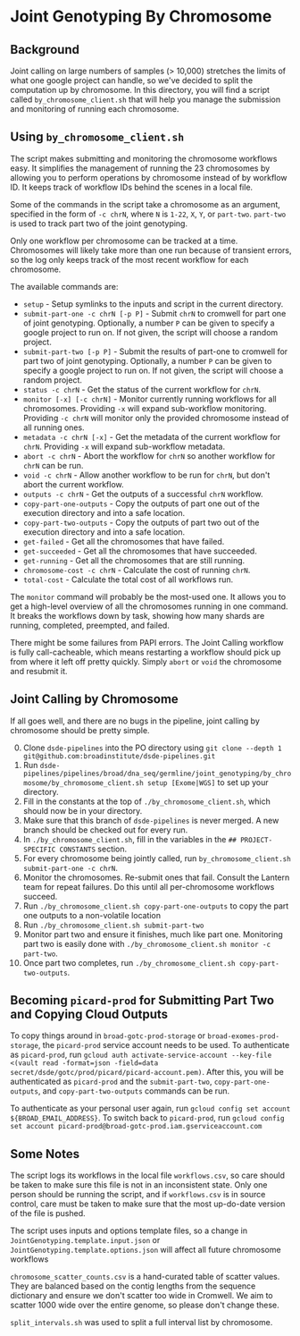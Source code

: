 # Joint Genotyping By Chromosome

## Background
Joint calling on large numbers of samples (> 10,000) stretches the limits of what one google project can handle, so we've decided to split the computation up by chromosome. In this directory, you will find a script called `by_chromosome_client.sh` that will help you manage the submission and monitoring of running each chromosome.

## Using `by_chromosome_client.sh`
The script makes submitting and monitoring the chromosome workflows easy. It simplifies the management of running the 23 chromosomes by allowing you to perform operations by chromosome instead of by workflow ID. It keeps track of workflow IDs behind the scenes in a local file.

Some of the commands in the script take a chromosome as an argument, specified in the form of `-c chrN`, where `N` is `1-22`, `X`, `Y`, or `part-two`. `part-two` is used to track part two of the joint genotyping.

Only one workflow per chromosome can be tracked at a time. Chromosomes will likely take more than one run because of transient errors, so the log only keeps track of the most recent workflow for each chromosome.

The available commands are:
  - `setup` - Setup symlinks to the inputs and script in the current directory.
  - `submit-part-one -c chrN [-p P]` - Submit `chrN` to cromwell for part one of joint genotyping. Optionally, a number `P` can be given to specify a google project to run on. If not given, the script will choose a random project.
  - `submit-part-two [-p P]` - Submit the results of part-one to cromwell for part two of joint genotyping. Optionally, a number `P` can be given to specify a google project to run on. If not given, the script will choose a random project.
  - `status -c chrN` - Get the status of the current workflow for `chrN`.
  - `monitor [-x] [-c chrN]` - Monitor currently running workflows for all chromosomes. Providing `-x` will expand sub-workflow monitoring. Providing `-c chrN` will monitor only the provided chromosome instead of all running ones.
  - `metadata -c chrN [-x]` - Get the metadata of the current workflow for `chrN`. Providing `-x` will expand sub-workflow metadata.
  - `abort -c chrN` - Abort the workflow for `chrN` so another workflow for `chrN` can be run.
  - `void -c chrN` - Allow another workflow to be run for `chrN`, but don't abort the current workflow.
  - `outputs -c chrN` - Get the outputs of a successful `chrN` workflow.
  - `copy-part-one-outputs` - Copy the outputs of part one out of the execution directory and into a safe location.
  - `copy-part-two-outputs` - Copy the outputs of part two out of the execution directory and into a safe location.
  - `get-failed` - Get all the chromosomes that have failed.
  - `get-succeeded` - Get all the chromosomes that have succeeded.
  - `get-running` - Get all the chromosomes that are still running.
  - `chromosome-cost -c chrN` - Calculate the cost of running `chrN`.
  - `total-cost` - Calculate the total cost of all workflows run.

  
The `monitor` command will probably be the most-used one. It allows you to get a high-level overview of all the chromosomes running in one command. It breaks the workflows down by task, showing how many shards are running, completed, preempted, and failed.

There might be some failures from PAPI errors. The Joint Calling workflow is fully call-cacheable, which means restarting a workflow should pick up from where it left off pretty quickly.
Simply `abort` or `void` the chromosome and resubmit it.

## Joint Calling by Chromosome
If all goes well, and there are no bugs in the pipeline, joint calling by chromosome should be pretty simple.

  0. Clone `dsde-pipelines` into the PO directory using `git clone --depth 1 git@github.com:broadinstitute/dsde-pipelines.git`
  1. Run `dsde-pipelines/pipelines/broad/dna_seq/germline/joint_genotyping/by_chromosome/by_chromosome_client.sh setup [Exome|WGS]` to set up your directory.
  2. Fill in the constants at the top of `./by_chromosome_client.sh`, which should now be in your directory.
  3. Make sure that this branch of `dsde-pipelines` is never merged. A new branch should be checked out for every run. 
  4. In `./by_chromosome_client.sh`, fill in the variables in the `## PROJECT-SPECIFIC CONSTANTS` section.
  5. For every chromosome being jointly called, run `by_chromosome_client.sh submit-part-one -c chrN`.
  6. Monitor the chromosomes. Re-submit ones that fail. Consult the Lantern team for repeat failures. Do this until all per-chromosome workflows succeed.
  7. Run `./by_chromosome_client.sh copy-part-one-outputs` to copy the part one outputs to a non-volatile location
  8. Run `./by_chromosome_client.sh submit-part-two`
  9. Monitor part two and ensure it finishes, much like part one. Monitoring part two is easily done with `./by_chromosome_client.sh monitor -c part-two`.
  10. Once part two completes, run `./by_chromosome_client.sh copy-part-two-outputs`.

## Becoming `picard-prod` for Submitting Part Two and Copying Cloud Outputs
To copy things around in `broad-gotc-prod-storage` or `broad-exomes-prod-storage`, the `picard-prod` service account needs to be used.
To authenticate as `picard-prod`, run `gcloud auth activate-service-account --key-file <(vault read -format=json -field=data secret/dsde/gotc/prod/picard/picard-account.pem)`.
After this, you will be authenticated as `picard-prod` and the `submit-part-two`, `copy-part-one-outputs`, and `copy-part-two-outputs` commands can be run.

To authenticate as your personal user again, run `gcloud config set account ${BROAD_EMAIL_ADDRESS}`. 
To switch back to `picard-prod`, run `gcloud config set account picard-prod@broad-gotc-prod.iam.gserviceaccount.com`

## Some Notes
The script logs its workflows in the local file `workflows.csv`, so care should be taken to make sure this file is not in an inconsistent state. Only one person should be running the script, and if `workflows.csv` is in source control, care must be taken to make sure that the most up-do-date version of the file is pushed.

The script uses inputs and options template files, so a change in `JointGenotyping.template.input.json` or `JointGenotyping.template.options.json` will affect all future chromosome workflows

`chromosome_scatter_counts.csv` is a hand-curated table of scatter values. They are balanced based on the contig lengths from the sequence dictionary and ensure we don't scatter too wide in Cromwell. We aim to scatter 1000 wide over the entire genome, so please don't change these.

`split_intervals.sh` was used to split a full interval list by chromosome.